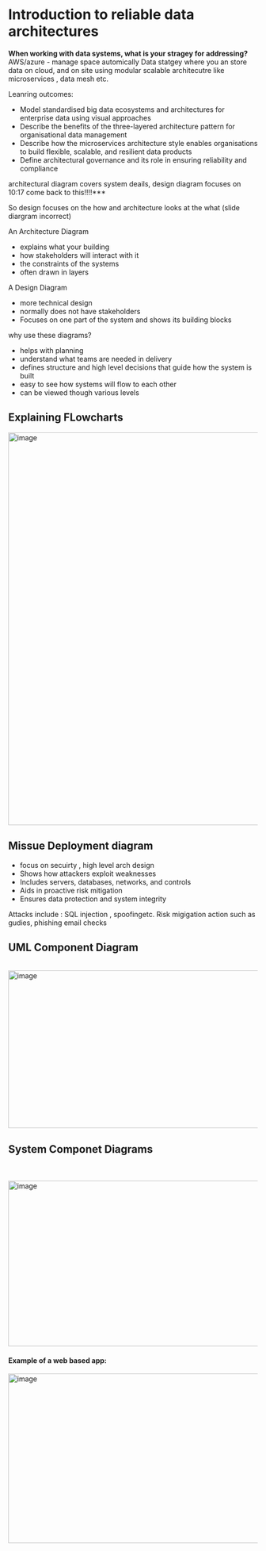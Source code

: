 # Introduction to reliable data architectures


<b>When working with data systems, what is your stragey for addressing?</b>
<br>
AWS/azure - manage space automically 
Data statgey where you an store data on cloud, and on site 
using modular scalable architecutre like microservices , data mesh etc. 

Leanring outcomes:
- Model standardised big data ecosystems and architectures for
enterprise data using visual approaches
- Describe the benefits of the three-layered architecture pattern
for organisational data management
- Describe how the microservices architecture style enables
organisations to build flexible, scalable, and resilient data
products
- Define architectural governance and its role in ensuring
reliability and compliance


architectural diagram covers system deails, design diagram focuses on 10:17 come back to this!!!!***

So design focuses on the how and architecture looks at the what (slide diargram incorrect) 

An Architecture Diagram 
- explains what your building
- how stakeholders will interact with it
- the constraints of the systems
- often drawn in layers

A Design Diagram
- more technical design
- normally does not have stakeholders
- Focuses on one part of the system and shows its building blocks


why use these diagrams?
- helps with planning
- understand what teams are needed in delivery
- defines structure and high level decisions that guide how the system is built
- easy to see how systems will flow to each other
- can be viewed though various levels

## Explaining FLowcharts

<img width="1924" height="792" alt="image" src="https://github.com/user-attachments/assets/aeed23e1-d250-4012-ae76-1e201e445dfe" />

## Missue Deployment diagram 

- focus on secuirty , high level arch design
- Shows how attackers exploit weaknesses
-  Includes servers, databases, networks, and controls
-   Aids in proactive risk mitigation
-   Ensures data protection and system integrity

  Attacks include : SQL injection , spoofingetc. 
Risk migigation action such as gudies, phishing email checks 


## UML Component Diagram

<br>
<img width="608" height="318" alt="image" src="https://github.com/user-attachments/assets/2b8a22b0-b308-464c-992a-8eb33995da78" />

## System Componet Diagrams
<br>
<br>
<img width="1058" height="334" alt="image" src="https://github.com/user-attachments/assets/7dcf12f0-8454-4b57-9cd6-23845da59517" />

#### Example of a web based app:
<img width="1030" height="342" alt="image" src="https://github.com/user-attachments/assets/2cd973f0-b2b0-41b6-a08e-3291d4360bee" />







  


